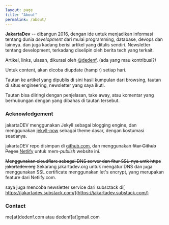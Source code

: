 ```yaml
---
layout: page
title: "About"
permalink: /about/
---
```


**JakartaDev** -- dibangun 2016, dengan ide untuk menjadikan informasi tentang dunia *development* dari mulai programming, database, devops dan lainnya. dan juga kadang berisi artikel yang ditulis sendiri. 
Newsletter tentang development, terkadang diselipin oleh berita tech yang terkait.

Artikel, links, ulasan, dikurasi oleh [@dedenf](https://dedenf.com). (ada yang mau kontribusi?)

Untuk content, akan dicoba diupdate (hampir) setiap hari.

Tautan ke artikel yang dipublis di sini hasil kumpulan dari browsing, tautan di situs engineering, newsletter yang saya ikuti.

Tautan bisa diiringi dengan penjelasan, take away, atau komentar yang berhubungan dengan yang dibahas di tautan tersebut. 

### Acknowledgement
jakartaDEV menggunakan Jekyll sebagai blogging engine, dan menggunakan [jekyll-now](https://github.com/barryclark/jekyll-now) sebagai theme dasar, dengan kostumasi seadanya.

jakartaDEV repo disimpan di [github.com](https://http://github.com/jakartadev/jakartadev.github.io), dan menggunakan ~~fitur Github Pages~~ [Netlify](https://netlify.com) untuk mem-*publish* website ini.

~~Menggunakan cloudflare sebagai DNS server dan fitur SSL-nya untk https jakartadev.org~~
Sekarang jakartadev.org untuk mengatur DNS dan juga menggunakan SSL certificate menggunakan let's encrypt, yang merupakan feature dari Netlify.com.

saya juga mencoba newsletter service dari subsctack di[ https://jakartadev.substack.com/](https://jakartadev.substack.com/)

### Contact 

me[at]dedenf.com atau dedenf[at]gmail.com